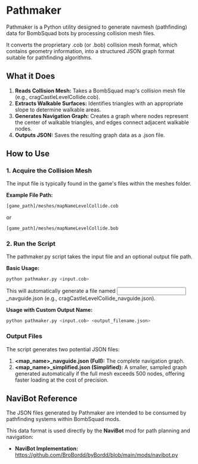# Pathmaker

Pathmaker is a Python utility designed to generate navmesh (pathfinding) data for BombSquad bots by processing collision mesh files.

It converts the proprietary .cob (or .bob) collision mesh format, which contains geometry information, into a structured JSON graph format suitable for pathfinding algorithms.

## What it Does

1.  **Reads Collision Mesh:** Takes a BombSquad map's collision mesh file (e.g., cragCastleLevelCollide.cob).
2.  **Extracts Walkable Surfaces:** Identifies triangles with an appropriate slope to determine walkable areas.
3.  **Generates Navigation Graph:** Creates a graph where nodes represent the center of walkable triangles, and edges connect adjacent walkable nodes.
4.  **Outputs JSON:** Saves the resulting graph data as a .json file.

## How to Use

### 1. Acquire the Collision Mesh

The input file is typically found in the game's files within the meshes folder.

**Example File Path:**
```bash
[game_path]/meshes/mapNameLevelCollide.cob
```
or
```bash
[game_path]/meshes/mapNameLevelCollide.bob
```

### 2. Run the Script

The pathmaker.py script takes the input file and an optional output file path.

**Basic Usage:**

```bash
python pathmaker.py <input.cob>
```

This will automatically generate a file named <input>_navguide.json (e.g., cragCastleLevelCollide_navguide.json).

**Usage with Custom Output Name:**

```bash
python pathmaker.py <input.cob> <output_filename.json>
```

### Output Files

The script generates two potential JSON files:

1.  **<map_name>_navguide.json (Full):** The complete navigation graph.
2.  **<map_name>_simplified.json (Simplified):** A smaller, sampled graph generated automatically if the full mesh exceeds 500 nodes, offering faster loading at the cost of precision.

## NaviBot Reference

The JSON files generated by Pathmaker are intended to be consumed by pathfinding systems within BombSquad mods.

This data format is used directly by the **NaviBot** mod for path planning and navigation:

* **NaviBot Implementation:** https://github.com/BroBordd/byBordd/blob/main/mods/navibot.py
